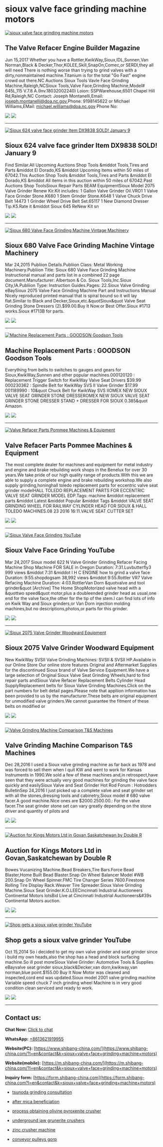 # sioux valve face grinding machine motors

<a href="https://swt.shibang-china.com/?l=en&img&k=sioux+valve+face+grinding+machine+motors" target="_blank">![sioux valve face grinding machine motors](http://static.shibang-china.com/all-800x300/691.jpg)</a>

## The Valve Refacer Engine Builder Magazine
Jun 15,2017 Whether you have a Rottler,KwikWay,Sioux,IDL,Sunnen,Van Norman,Black & Decker,Thor,KOLEE,Skill,SnapOn,Comec,or SERDI,they all will need There is nothing worse than trying to grind valves with a dirty,nonmaintained machine.Titanium is for the total "Go Fast" engine crowd out there.NC Auctions Sioux Tools Vavle Face Grinding Machine,Raleigh,NCSioux Tools,Valve Face,Grinding Machine,Model# 645L,115 V.7.8 A.(Inv.18032002240) Loion: SSPWarehouse,6501 Chapel Hill Rd,Raleigh,NC Contact: Joseph Montanelli,Email: joseph.montanelli@doa.nc.gov,Phone: 9198145622 or Michael Williams,EMail: michael.williams@doa.nc.gov Phone No:


<a href="https://whatsapp.shibangsoft.com/WhatsApp.php" target="_blank" title="WhatsApp">![](http://static.shibang-china.com/icon/whatsapp.png)</a> <a href="https://swt.shibang-china.com/?l=en&icon&k=sioux+valve+face+grinding+machine+motors" target="_blank">![](http://static.shibang-china.com/icon/chat-en.png)</a>

---

<a href="https://swt.shibang-china.com/?l=en&img&k=sioux+valve+face+grinding+machine+motors" target="_blank">![Sioux 624 valve face grinder Item DX9838 SOLD! January 9](http://static.shibang-china.com/all-800x300/1440.jpg)</a>

## Sioux 624 valve face grinder Item DX9838 SOLD! January 9
Find Similar.All Upcoming Auctions Shop Tools &middot Tools,Tires and Parts &middot El Dorado,KS &middot Upcoming items within 50 miles of 67042.This Auction Shop Tools &middot Tools,Tires and Parts &middot El Dorado,KS &middot All items in this auction within 50 miles of 67042.Past Auctions Shop ToolsSioux Repair Parts BEAM EquipmentSioux Model 2075 Valve Grinder Renew Kir.Kit includes: 1 Gallon Valve Grinder Oil.VRO1 1 Valve Face Grinder Stone.K680 1 Stem Grinder Stone.K648 1 Valve Chuck Drive Belt 14473 1 Grinder Wheel Drive Belt Set.65117 1 New Diamond Dresser Tip.K5.Rate it &middot Sioux 645 ReNew Kit sn


<a href="https://whatsapp.shibangsoft.com/WhatsApp.php" target="_blank" title="WhatsApp">![](http://static.shibang-china.com/icon/whatsapp.png)</a> <a href="https://swt.shibang-china.com/?l=en&icon&k=sioux+valve+face+grinding+machine+motors" target="_blank">![](http://static.shibang-china.com/icon/chat-en.png)</a>

---

<a href="https://swt.shibang-china.com/?l=en&img&k=sioux+valve+face+grinding+machine+motors" target="_blank">![Sioux 680 Valve Face Grinding Machine Vintage Machinery](http://static.shibang-china.com/all-800x300/860.jpg)</a>

## Sioux 680 Valve Face Grinding Machine Vintage Machinery
Mar 24,2015 Publiion Details.Publiion Class: Metal Working Machinery.Publiion Title: Sioux 680 Valve Face Grinding Machine Instructional manual and parts list in a combined 22 page document.Manufacturer: Albertson & Co. Sioux Tools,Inc.Sioux City,IA.Publiion Type: Instruction Guides.Pages: 22.Sioux Valve Grinding eBaySioux 2075 Valve Face Grinding Machine Part and Instructions Manual Nicely reproduced printed manual that is spiral bound so it will lay flat.Similar to Black and Decker,Sioux,etc.&quotSioux&quot Valve Seat Grinding Stone Dressers (2).$99.00.Buy It Now.or Best Offer.Sioux #1713 works.Sioux #1713B for parts.


<a href="https://whatsapp.shibangsoft.com/WhatsApp.php" target="_blank" title="WhatsApp">![](http://static.shibang-china.com/icon/whatsapp.png)</a> <a href="https://swt.shibang-china.com/?l=en&icon&k=sioux+valve+face+grinding+machine+motors" target="_blank">![](http://static.shibang-china.com/icon/chat-en.png)</a>

---

<a href="https://swt.shibang-china.com/?l=en&img&k=sioux+valve+face+grinding+machine+motors" target="_blank">![Machine Replacement Parts : GOODSON Goodson Tools](http://static.shibang-china.com/all-800x300/589.jpg)</a>

## Machine Replacement Parts : GOODSON Goodson Tools
Everything from belts to switches to gauges and gears for Sioux,KwikWay,Sunnen and other popular machines.000120120 : Replacement Trigger Switch for KwikWay Valve Seat Drivers $39.99 000230362 : Spindle Belt for KwikWay SVS II Valve Grinder $17.99 001189990 : 10&quot Chuck Belt for KwikWay SVS IIOMEX NEW SIOUX VALVE SEAT GRINDER STONE DRESSEROMEX NEW SIOUX VALVE SEAT GRINDER STONE DRESSER STAND + DRESSER FOR SIOUX 0.385&quot Amazon.


<a href="https://whatsapp.shibangsoft.com/WhatsApp.php" target="_blank" title="WhatsApp">![](http://static.shibang-china.com/icon/whatsapp.png)</a> <a href="https://swt.shibang-china.com/?l=en&icon&k=sioux+valve+face+grinding+machine+motors" target="_blank">![](http://static.shibang-china.com/icon/chat-en.png)</a>

---

<a href="https://swt.shibang-china.com/?l=en&img&k=sioux+valve+face+grinding+machine+motors" target="_blank">![Valve Refacer Parts Pommee Machines & Equipment](http://static.shibang-china.com/all-800x300/1078.jpg)</a>

## Valve Refacer Parts Pommee Machines & Equipment
The most complete dealer for machines and equipment for metal industry and engine and brake rebuilding work shops in the Benelux for over 30 years.We take pride of our high quality range of products.With this we are able to supply a complete engine and brake rebuilding workshop.We also supply grinding,honinghall toledo replacement parts for eccentric valve seat grinder modelHALL TOLEDO REPLACEMENT PARTS FOR ECCENTRIC VALVE SEAT GRINDER MODEL EDP.Tags: machine &middot replacement parts &middot Latest &middot Popular &middot Tags &middot VALVE SEAT GRINDING WHEEL FOR RAILWAY CYLINDER HEAD FOR SIOUX & HALL TOLEDO MACHINES.08 23 2016 16:11.VALVE SEAT CUTTER SET


<a href="https://whatsapp.shibangsoft.com/WhatsApp.php" target="_blank" title="WhatsApp">![](http://static.shibang-china.com/icon/whatsapp.png)</a> <a href="https://swt.shibang-china.com/?l=en&icon&k=sioux+valve+face+grinding+machine+motors" target="_blank">![](http://static.shibang-china.com/icon/chat-en.png)</a>

---

<a href="https://swt.shibang-china.com/?l=en&img&k=sioux+valve+face+grinding+machine+motors" target="_blank">![Sioux Valve Face Grinding YouTube](http://static.shibang-china.com/all-800x300/457.jpg)</a>

## Sioux Valve Face Grinding YouTube
Mar 24,2017 Sioux model 622 N Valve Grinder Grinding Refacer Facing Machine Shop Machine FOR SALE in Oregon Duration: 7:31.Luvbutterfly3 999 views &middot 7:31 &middot I H C ENGINE how to grind a valve face Duration: 9:55.shopdogsam 38,992 views &middot 9:55.Rottler VR7 Valve Refacing Machine Duration: 4:03.RottlerVan Dorn &quotvalve and tool grinder&quot [Archive] The Home ShopMotorized valve head with a &quottwo speed&quot motor,plus a doubleended grinder head as usual,one end for the valve face,the other for the tip of the stem.I can find lots of info on Kwik Way and Sioux grinders,or Van Dorn injection molding machines,but no descriptions,photos,or parts for this grinder.


<a href="https://whatsapp.shibangsoft.com/WhatsApp.php" target="_blank" title="WhatsApp">![](http://static.shibang-china.com/icon/whatsapp.png)</a> <a href="https://swt.shibang-china.com/?l=en&icon&k=sioux+valve+face+grinding+machine+motors" target="_blank">![](http://static.shibang-china.com/icon/chat-en.png)</a>

---

<a href="https://swt.shibang-china.com/?l=en&img&k=sioux+valve+face+grinding+machine+motors" target="_blank">![Sioux 2075 Valve Grinder Woodward Equipment](http://static.shibang-china.com/all-800x300/88.jpg)</a>

## Sioux 2075 Valve Grinder Woodward Equipment
New KwikWay SVSII Valve Grinding Machines: SVSII & SVSII HP.Available in our Online Store Our online store features Original and Aftermarket Supplies for the discontinued Sioux brand of Valve Service Equipment.We have a large selection of Original Sioux Valve Seat Grinding Wheels,hard to find repair parts andSioux Valve Refacer Replacement Belts Cylinder Head SupplyReplacement belts for Sioux Valve Grinding Machines.Click on the part numbers for belt detail pages.Please note that appliion information has been provided to us by the manufacturer.These belts are original equipment for unmodified valve grinders.We cannot guarantee the fitment of these belts on modified or


<a href="https://whatsapp.shibangsoft.com/WhatsApp.php" target="_blank" title="WhatsApp">![](http://static.shibang-china.com/icon/whatsapp.png)</a> <a href="https://swt.shibang-china.com/?l=en&icon&k=sioux+valve+face+grinding+machine+motors" target="_blank">![](http://static.shibang-china.com/icon/chat-en.png)</a>

---

<a href="https://swt.shibang-china.com/?l=en&img&k=sioux+valve+face+grinding+machine+motors" target="_blank">![Valve Grinding Machine Comparison T&S Machines](http://static.shibang-china.com/all-800x300/198.jpg)</a>

## Valve Grinding Machine Comparison T&S Machines
Dec 28,2016 I used a Sioux valve grinding machine as far back as 1978 and was forced to sell them when I quit KW and went to work for Kansas Instruments in 1990.We sold a few of these machines and,in retrospect,have seen that they were actually very good machines for grinding the valve face quickly and easilySioux Valve and Seat Grinder Hot Rod Forum : Hotrodders BulletinSep 24,2016 I just picked up a complete valve and seat grinder set with all the stones,dressing tools and cabinetry,Sioux model # 680 valve facer.A good machine.Nice ones are $2000.2500.00.: For the valve facer.The seat grinder stone set can vary greatly depending on the stone driver and quantity of pilots and


<a href="https://whatsapp.shibangsoft.com/WhatsApp.php" target="_blank" title="WhatsApp">![](http://static.shibang-china.com/icon/whatsapp.png)</a> <a href="https://swt.shibang-china.com/?l=en&icon&k=sioux+valve+face+grinding+machine+motors" target="_blank">![](http://static.shibang-china.com/icon/chat-en.png)</a>

---

<a href="https://swt.shibang-china.com/?l=en&img&k=sioux+valve+face+grinding+machine+motors" target="_blank">![Auction for Kings Motors Ltd in Govan,Saskatchewan by Double R](http://static.shibang-china.com/all-800x300/918.jpg)</a>

## Auction for Kings Motors Ltd in Govan,Saskatchewan by Double R
Bowes Vucanizing Machine.Bead Breakers,Tire Bars.Force Bead Blaster,Home Built Bead Blaster.Snap On Wheel Balancer Model #WB 200.Snap On Wheel Spinner.FMC Tire Changer Series 7600.Firestone Rolling Tire Display Rack.Weaver Tire Spreader.Sioux Valve Grinding Machine.Sioux Seat Grinder.K.O.LEECincinnati Industrial Auctioneers Continental Motors lotsBid Live at Cincinnati Industrial Auctioneers&#39s Continental Motors auction.


<a href="https://whatsapp.shibangsoft.com/WhatsApp.php" target="_blank" title="WhatsApp">![](http://static.shibang-china.com/icon/whatsapp.png)</a> <a href="https://swt.shibang-china.com/?l=en&icon&k=sioux+valve+face+grinding+machine+motors" target="_blank">![](http://static.shibang-china.com/icon/chat-en.png)</a>

---

<a href="https://swt.shibang-china.com/?l=en&img&k=sioux+valve+face+grinding+machine+motors" target="_blank">![Shop gets a sioux valve grinder YouTube](http://static.shibang-china.com/all-800x300/997.jpg)</a>

## Shop gets a sioux valve grinder YouTube
Oct 15,2014 So i decided to get my own valve grinder and seat grinder since i build my own heads,also the shop has a head and block surfacing machine.So ill post moreSioux Valve Grinder: Automotive Tools & Supplies eBayvalve seat grinder sioux,black&Decker,van dorn,kwikway,van norman,blue point.$155.00 Buy It Now Motor was cleaned and inspected,cord end was updated.Sioux model 2001 valve grinding machine Variable speed chuck 7 inch grinding wheel Machine is in very good condition clean serviced and ready to work.


<a href="https://whatsapp.shibangsoft.com/WhatsApp.php" target="_blank" title="WhatsApp">![](http://static.shibang-china.com/icon/whatsapp.png)</a> <a href="https://swt.shibang-china.com/?l=en&icon&k=sioux+valve+face+grinding+machine+motors" target="_blank">![](http://static.shibang-china.com/icon/chat-en.png)</a>

---
## Contact us:

**Chat Now:** [Click to chat](https://swt.shibang-china.com?l=en&contact&k=sioux+valve+face+grinding+machine+motors)

**WhatsApp:**  [+8613621919955](https://whatsapp.shibangsoft.com/WhatsApp.php)

**Website(PC):** [https://www.shibang-china.com/](https://www.shibang-china.com/?l=en&contact&k=sioux+valve+face+grinding+machine+motors)

**Website(mobile):** [https://m.shibang-china.com/](https://m.shibang-china.com/?l=en&contact&k=sioux+valve+face+grinding+machine+motors)

**Inquiry form:** [https://form.shibang-china.com](https://form.shibang-china.com?l=en&contact&k=sioux+valve+face+grinding+machine+motors)

* [tsunoda grinding consultation](../118/tsunoda%20grinding%20consultation.md)

* [after mica beneficiation](../121/after%20mica%20beneficiation.md)

* [process obtaining olivine pyroxenite crusher](../124/process%20obtaining%20olivine%20pyroxenite%20crusher.md)

* [underground jaw grunerite crushers](../125/underground%20jaw%20grunerite%20crushers.md)

* [zinc crusher machine](../122/zinc%20crusher%20machine.md)

* [conveyor pulleys gorp](../121/conveyor%20pulleys%20gorp.md)